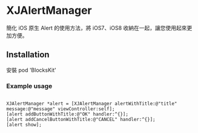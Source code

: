 XJAlertManager
==============
簡化 iOS 原生 Alert 的使用方法，將 iOS7、iOS8 收納在一起，讓您使用起來更加方便。

## Installation

安裝 pod 'BlocksKit'

### Example usage

```  objc

XJAlertManager *alert = [XJAlertManager alertWithTitle:@"title" message:@"message" viewController:self];
[alert addButtonWithTitle:@"OK" handler:^{}];
[alert addCancelButtonWithTitle:@"CANCEL" handler:^{}];
[alert show];

```


